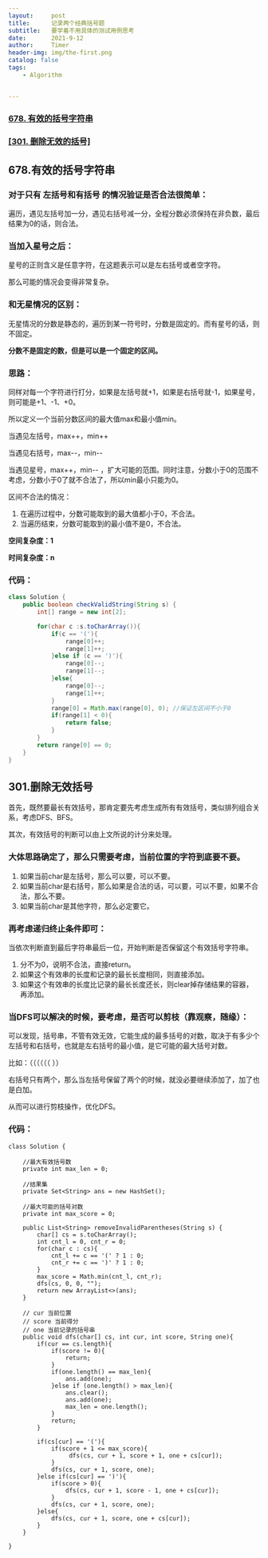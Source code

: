 ```yaml
---
layout:     post
title:      记录两个经典括号题
subtitle:   要学着不用具体的测试用例思考
date:       2021-9-12
author:     Timer
header-img: img/the-first.png
catalog: false
tags:
    - Algorithm


---
```


### [678. 有效的括号字符串](https://leetcode-cn.com/problems/valid-parenthesis-string/ )

### [[301. 删除无效的括号]](https://leetcode-cn.com/problems/remove-invalid-parentheses/)





## 678.有效的括号字符串

### 对于只有 左括号和有括号 的情况验证是否合法很简单：

遍历，遇见左括号加一分，遇见右括号减一分，全程分数必须保持在非负数，最后结果为0的话，则合法。



### 当加入星号之后：

星号的正则含义是任意字符，在这题表示可以是左右括号或者空字符。

那么可能的情况会变得非常复杂。



### 和无星情况的区别：

无星情况的分数是静态的，遍历到某一符号时，分数是固定的。而有星号的话，则不固定。

**分数不是固定的数，但是可以是一个固定的区间。**



### 思路：

同样对每一个字符进行打分，如果是左括号就+1，如果是右括号就-1，如果星号，则可能是+1、-1、+0。

所以定义一个当前分数区间的最大值max和最小值min。

当遇见左括号，max++，min++

当遇见右括号，max--，min--

当遇见星号，max++，min-- ，扩大可能的范围。同时注意，分数小于0的范围不考虑，分数小于0了就不合法了，所以min最小只能为0。

区间不合法的情况：

1. 在遍历过程中，分数可能取到的最大值都小于0，不合法。
2. 当遍历结束，分数可能取到的最小值不是0，不合法。



**空间复杂度：1**

**时间复杂度：n**

### 代码：

```java
class Solution {
    public boolean checkValidString(String s) {
        int[] range = new int[2];

        for(char c :s.toCharArray()){
            if(c == '('){
                range[0]++;
                range[1]++;
            }else if (c == ')'){
                range[0]--;
                range[1]--;
            }else{
                range[0]--;
                range[1]++;
            }
            range[0] = Math.max(range[0], 0); //保证左区间不小于0
            if(range[1] < 0){
                return false;
            }
        }
        return range[0] == 0;
    }
}

```



## 301.删除无效括号

首先，既然要最长有效括号，那肯定要先考虑生成所有有效括号，类似排列组合关系，考虑DFS、BFS。

其次，有效括号的判断可以由上文所说的计分来处理。

### 大体思路确定了，那么只需要考虑，当前位置的字符到底要不要。

1. 如果当前char是左括号，那么可以要，可以不要。
2. 如果当前char是右括号，那么如果是合法的话，可以要，可以不要，如果不合法，那么不要。
3. 如果当前char是其他字符，那么必定要它。

### 再考虑递归终止条件即可：

当依次判断直到最后字符串最后一位，开始判断是否保留这个有效括号字符串。

1. 分不为0，说明不合法，直接return。
2. 如果这个有效串的长度和记录的最长长度相同，则直接添加。
3. 如果这个有效串的长度比记录的最长长度还长，则clear掉存储结果的容器，再添加。

### 当DFS可以解决的时候，要考虑，是否可以剪枝（靠观察，随缘）：

可以发现，括号串，不管有效无效，它能生成的最多括号的对数，取决于有多少个左括号和右括号，也就是左右括号的最小值，是它可能的最大括号对数。

比如：（（（（（（  ））

右括号只有两个，那么当左括号保留了两个的时候，就没必要继续添加了，加了也是白加。

从而可以进行剪枝操作，优化DFS。



### 代码：

```
class Solution {

    //最大有效括号数
    private int max_len = 0;

    //结果集
    private Set<String> ans = new HashSet();

    //最大可能的括号对数
    private int max_score = 0;

    public List<String> removeInvalidParentheses(String s) {
        char[] cs = s.toCharArray();
        int cnt_l = 0, cnt_r = 0;
        for(char c : cs){
            cnt_l += c == '(' ? 1 : 0;
            cnt_r += c == ')' ? 1 : 0;
        }
        max_score = Math.min(cnt_l, cnt_r);
        dfs(cs, 0, 0, "");
        return new ArrayList<>(ans);
    }

    // cur 当前位置
    // score 当前得分
    // one 当前记录的括号串
    public void dfs(char[] cs, int cur, int score, String one){
        if(cur == cs.length){
            if(score != 0){
                return;
            }
            if(one.length() == max_len){
                ans.add(one);
            }else if (one.length() > max_len){
                ans.clear();
                ans.add(one);
                max_len = one.length();
            }
            return;
        }

        if(cs[cur] == '('){ 
            if(score + 1 <= max_score){
                 dfs(cs, cur + 1, score + 1, one + cs[cur]);
            }
            dfs(cs, cur + 1, score, one);
        }else if(cs[cur] == ')'){
            if(score > 0){
                dfs(cs, cur + 1, score - 1, one + cs[cur]);
            }
            dfs(cs, cur + 1, score, one);
        }else{
            dfs(cs, cur + 1, score, one + cs[cur]);
        }
    }

}

```























